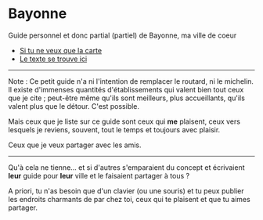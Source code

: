 Bayonne
=======

Guide personnel et donc partial (partiel) de Bayonne, ma ville de coeur

* [Si tu ne veux que la carte](https://gist.github.com/brunobord/6206708.js)
* [Le texte se trouve ici](index.md)

----

Note : Ce petit guide n'a ni l'intention de remplacer le routard, ni le
michelin. Il existe d'immenses quantités d'établissements qui valent bien tout
ceux que je cite ; peut-être même qu'ils sont meilleurs, plus accueillants,
qu'ils valent plus que le détour. C'est possible.

Mais ceux que je liste sur ce guide sont ceux qui **me** plaisent, ceux vers
lesquels je reviens, souvent, tout le temps et toujours avec plaisir.

Ceux que je veux partager avec les amis.

----

Qu'à cela ne tienne... et si d'autres s'emparaient du concept et écrivaient
**leur** guide pour **leur** ville et le faisaient partager à tous ?

A priori, tu n'as besoin que d'un clavier (ou une souris) et tu peux publier les
endroits charmants de par chez toi, ceux qui te plaisent et que tu aimes
partager.

